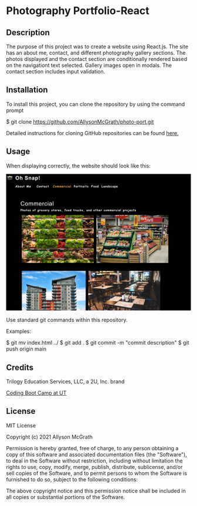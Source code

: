 # Photography Portfolio-React

## Description

The purpose of this project was to create a website using React.js. The site has an about me, contact, and different photography gallery sections. The photos displayed and the contact section are conditionally rendered based on the navigationt text selected. Gallery images open in modals. The contact section includes input validation.


## Installation

To install this project, you can clone the repository by using the command prompt

$ git clone https://github.com/AllysonMcGrath/photo-port.git

Detailed instructions for cloning GitHub repositories can be found [here.](https://docs.github.com/en/github/creating-cloning-and-archiving-repositories/cloning-a-repository-from-github/cloning-a-repository)



## Usage

When displaying correctly, the website should look like this:

![Site with gallery of photos](./photoportsite.JPG)

Use standard git commands within this repository.

Examples:

$ git mv index.html ../
$ git add .
$ git commit -m "commit description"
$ git push origin main

## Credits

Trilogy Education Services, LLC, a 2U, Inc. brand

[Coding Boot Camp at UT](https://github.com/the-Coding-Boot-Camp-at-UT)


## License

MIT License

Copyright (c) 2021 Allyson McGrath

Permission is hereby granted, free of charge, to any person obtaining a copy
of this software and associated documentation files (the "Software"), to deal
in the Software without restriction, including without limitation the rights
to use, copy, modify, merge, publish, distribute, sublicense, and/or sell
copies of the Software, and to permit persons to whom the Software is
furnished to do so, subject to the following conditions:

The above copyright notice and this permission notice shall be included in all
copies or substantial portions of the Software.
